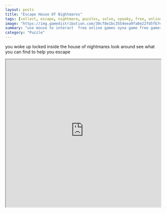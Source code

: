 ```yaml
---
layout: posts
title: "Escape House Of Nightmares"
tags: [collect, escape, nightmare, puzzles, solve, spooky, free, online, games, oyna, game, free, games, play, play, games]
image: "https://img.gamedistribution.com/30cf8e1bc3554eea9fa0e22fd5fb7e04.jpg"
summary: "use mouse to interact  free online games oyna game free games play play games"
category: "Puzzle"
---
```


you woke up locked inside the house of nightmares look around see what you can find to help you escape

<iframe width="100%" height="480px;" src="https://flash.gamedistribution.com?game=30cf8e1bc3554eea9fa0e22fd5fb7e04"></iframe>